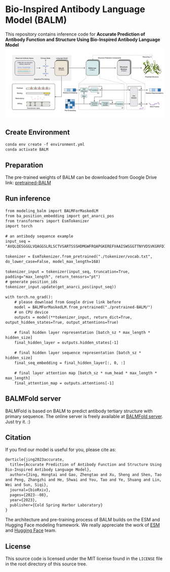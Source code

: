 # Bio-Inspired Antibody Language Model (BALM)
This repository contains inference code for **Accurate Prediction of Antibody Function and Structure Using Bio-Inspired Antibody Language Model**
![arch-BALMFold](./docs/arch-BALMFold.jpg)

## Create Environment
```
conda env create -f environment.yml
conda activate BALM
```

## Preparation
The pre-trained weights of BALM can be downloaded from Google Drive link: [pretrained-BALM](https://drive.google.com/drive/folders/1foy264CIawBIT3QFTdc6JBVxw6MQfvQd?usp=sharing)

## Run inference

```
from modeling_balm import BALMForMaskedLM
from ba_position_embedding import get_anarci_pos
from transformers import EsmTokenizer
import torch

# an antibody sequence example
input_seq = "AVQLQESGGGLVQAGGSLRLSCTVSARTSSSHDMGWFRQAPGKEREFVAAISWSGGTTNYVDSVKGRFDISKDNAKNAVYLQMNSLKPEDTAVYYCAAKWRPLRYSDNPSNSDYNYWGQGTQVTVSS"

tokenizer = EsmTokenizer.from_pretrained("./tokenizer/vocab.txt", do_lower_case=False, model_max_length=168)

tokenizer_input = tokenizer(input_seq, truncation=True, padding="max_length", return_tensors="pt")
# generate position_ids
tokenizer_input.update(get_anarci_pos(input_seq))

with torch.no_grad():
    # please download from Google drive link before
    model = BALMForMaskedLM.from_pretrained("./pretrained-BALM/")
    # on CPU device
    outputs = model(**tokenizer_input, return_dict=True, output_hidden_states=True, output_attentions=True)

    # final hidden layer representation [batch_sz * max_length * hidden_size]
    final_hidden_layer = outputs.hidden_states[-1]
    
    # final hidden layer sequence representation [batch_sz * hidden_size]
    final_seq_embedding = final_hidden_layer[:, 0, :]
    
    # final layer attention map [batch_sz * num_head * max_length * max_length]
    final_attention_map = outputs.attentions[-1]
```

## BALMFold server
BALMFold is based on BALM to predict antibody tertiary structure with primary sequence. The online server is freely available at [BALMFold server](https://beamlab-sh.com/models/BALMFold). Just try it. :)

## Citation
If you find our model is useful for you, please cite as:

```
@article{jing2023accurate,
  title={Accurate Prediction of Antibody Function and Structure Using Bio-Inspired Antibody Language Model},
  author={Jing, Hongtai and Gao, Zhengtao and Xu, Sheng and Shen, Tao and Peng, Zhangzhi and He, Shwai and You, Tao and Ye, Shuang and Lin, Wei and Sun, Siqi},
  journal={bioRxiv},
  pages={2023--08},
  year={2023},
  publisher={Cold Spring Harbor Laboratory}
}
```

The architecture and pre-training process of BALM builds on the ESM and Hugging Face modeling framework. We really appreciate the work of [ESM](https://github.com/facebookresearch/esm) and [Hugging Face](https://huggingface.co/) team.


## License
This source code is licensed under the MIT license found in the `LICENSE` file in the root directory of this source tree.

